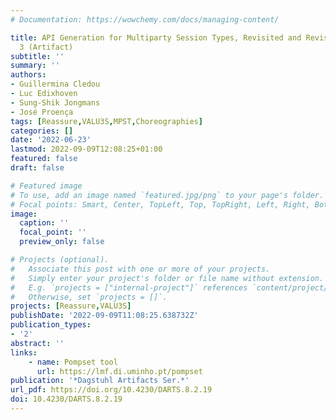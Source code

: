 ```yaml
---
# Documentation: https://wowchemy.com/docs/managing-content/

title: API Generation for Multiparty Session Types, Revisited and Revised Using Scala
  3 (Artifact)
subtitle: ''
summary: ''
authors:
- Guillermina Cledou
- Luc Edixhoven
- Sung-Shik Jongmans
- José Proença
tags: [Reassure,VALU3S,MPST,Choreographies]
categories: []
date: '2022-06-23'
lastmod: 2022-09-09T12:08:25+01:00
featured: false
draft: false

# Featured image
# To use, add an image named `featured.jpg/png` to your page's folder.
# Focal points: Smart, Center, TopLeft, Top, TopRight, Left, Right, BottomLeft, Bottom, BottomRight.
image:
  caption: ''
  focal_point: ''
  preview_only: false

# Projects (optional).
#   Associate this post with one or more of your projects.
#   Simply enter your project's folder or file name without extension.
#   E.g. `projects = ["internal-project"]` references `content/project/deep-learning/index.md`.
#   Otherwise, set `projects = []`.
projects: [Reassure,VALU3S]
publishDate: '2022-09-09T11:08:25.638732Z'
publication_types:
- '2'
abstract: ''
links:
    - name: Pompset tool
      url: https://lmf.di.uminho.pt/pompset
publication: '*Dagstuhl Artifacts Ser.*'
url_pdf: https://doi.org/10.4230/DARTS.8.2.19
doi: 10.4230/DARTS.8.2.19
---
```

